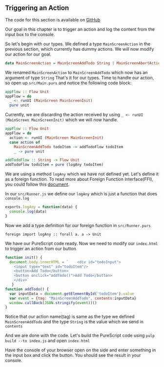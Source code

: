 ## Triggering an Action

The code for this section is available on [GitHub](https://github.com/iAmMrinal0/prestoByExample/releases/tag/v0.3)

Our goal in this chapter is to trigger an action and log the content from the input box to the console.

So let's begin with our types. We defined a type `MainScreenAction` in the previous section, which currently has dummy actions. We will now modify our action for our goal.

```haskell
data MainScreenAction = MainScreenAddTodo String | MainScreenAbortAction
```

We renamed `MainScreenAction` to `MainScreenAddTodo` which now has an argument of type `String` That's it for our types. Time to handle our action, so open up `src/Main.purs` and notice the following code block:

```haskell
appFlow :: Flow Unit
appFlow = do
  _ <- runUI (MainScreen MainScreenInit)
  pure unit
```

Currently, we are discarding the action received by using `_ <- runUI (MainScreen MainScreenInit)` which we will now handle.

```haskell
appFlow :: Flow Unit
appFlow = do
  action <- runUI (MainScreen MainScreenInit)
  case action of
    MainScreenAddTodo todoItem -> addTodoFlow todoItem
    _ -> pure unit

addTodoFlow :: String -> Flow Unit
addTodoFlow todoItem = pure (logAny todoItem)
```

We are using a method `logAny` which we have not defined yet. Let's define it as a foreign function. To read more about Foreign Function Interface\(FFI\), you could follow this [document](https://github.com/purescript/documentation/blob/master/language/FFI.md).

In our `src/Runner.js` we define our `logAny` which is just a function that does `console.log`

```js
exports.logAny = function(data) {
  console.log(data)
}
```

Now we add a type definition for our foreign function in `src/Runner.purs`

```
foreign import logAny :: forall a. a -> Unit
```

We have our PureScript code ready. Now we need to modify our `index.html` to trigger an action from our button

```js
function init() {
  document.body.innerHTML = `    <div id="todoInput">
    <input type="text" id="todoItem"/>
    <button>Add Todo</button>
    <button onclick="addTodo()">Add Todo</button>
    </div>`
   }
function addTodo() {
  var inputData = document.getElementById('todoItem').value
  var event = {tag: "MainScreenAddTodo", contents:inputData}
  window.callBack(JSON.stringify(event))()
}
```

Notice that our action name\(tag\) is same as the type we defined `MainScreenAddTodo` and the type `String` is the value which we send in `contents`

And we are done with the code. Let's build the PureScript code using `pulp build --to index.js` and open `index.html`

Have the console of your browser open on the side and enter something in the input box and click the button. You should see the result in your console.

